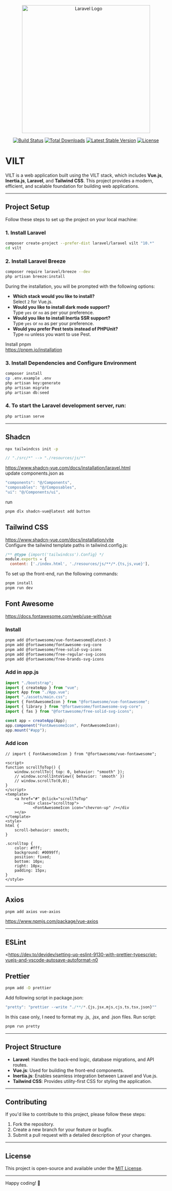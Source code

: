 <p align="center"><a href="https://laravel.com" target="_blank"><img src="https://raw.githubusercontent.com/laravel/art/master/logo-lockup/5%20SVG/2%20CMYK/1%20Full%20Color/laravel-logolockup-cmyk-red.svg" width="400" alt="Laravel Logo"></a></p>

<p align="center">
<a href="https://github.com/laravel/framework/actions"><img src="https://github.com/laravel/framework/workflows/tests/badge.svg" alt="Build Status"></a>
<a href="https://packagist.org/packages/laravel/framework"><img src="https://img.shields.io/packagist/dt/laravel/framework" alt="Total Downloads"></a>
<a href="https://packagist.org/packages/laravel/framework"><img src="https://img.shields.io/packagist/v/laravel/framework" alt="Latest Stable Version"></a>
<a href="https://packagist.org/packages/laravel/framework"><img src="https://img.shields.io/packagist/l/laravel/framework" alt="License"></a>
</p>

# VILT

VILT is a web application built using the VILT stack, which includes **Vue.js**, **Inertia.js**, **Laravel**, and **Tailwind CSS**. This project provides a modern, efficient, and scalable foundation for building web applications.

---

## Project Setup

Follow these steps to set up the project on your local machine:

### 1. Install Laravel

```bash
composer create-project --prefer-dist laravel/laravel vilt "10.*"
cd vilt
```
### 2. Install Laravel Breeze

```bash
composer require laravel/breeze --dev
php artisan breeze:install
```

During the installation, you will be prompted with the following options:

- **Which stack would you like to install?**  
  Select `2` for Vue.js.
- **Would you like to install dark mode support?**  
  Type `yes` or `no` as per your preference.
- **Would you like to install Inertia SSR support?**  
  Type `yes` or `no` as per your preference.
- **Would you prefer Pest tests instead of PHPUnit?**  
  Type `no` unless you want to use Pest.

Install pnpm \
<https://pnpm.io/installation>


### 3. Install Dependencies and Configure Environment

```bash
composer install
cp .env.example .env
php artisan key:generate
php artisan migrate
php artisan db:seed
```

### 4. To start the Laravel development server, run:

```bash
php artisan serve
```

---

## Shadcn
```bash
npx tailwindcss init -p
```
```js
// "./src/*" --> "./resources/js/*"
```
<https://www.shadcn-vue.com/docs/installation/laravel.html>\
update components.json as
```js
"components": "@/Components",
"composables": "@/Composables",
"ui": "@/Components/ui",
```
run
```bash
pnpm dlx shadcn-vue@latest add button
```

## Tailwind CSS

<https://www.shadcn-vue.com/docs/installation/vite>\
Configure the tailwind template paths in tailwind.config.js:
```js
/** @type {import('tailwindcss').Config} */
module.exports = {
  content: ['./index.html', './resources/js/**/*.{ts,js,vue}'],
```

To set up the front-end, run the following commands:

```bash
pnpm install
pnpm run dev
```

## Font Awesome

<https://docs.fontawesome.com/web/use-with/vue>

### Install

```bash
pnpm add @fortawesome/vue-fontawesome@latest-3
pnpm add @fortawesome/fontawesome-svg-core
pnpm add @fortawesome/free-solid-svg-icons
pnpm add @fortawesome/free-regular-svg-icons
pnpm add @fortawesome/free-brands-svg-icons
```

### Add in app.js

```js
import "./bootstrap";
import { createApp } from "vue";
import App from "./App.vue";
import "./assets/main.css";
import { FontAwesomeIcon } from "@fortawesome/vue-fontawesome";
import { library } from "@fortawesome/fontawesome-svg-core";
import { fas } from "@fortawesome/free-solid-svg-icons";

const app = createApp(App);
app.component("FontAwesomeIcon", FontAwesomeIcon);
app.mount("#app");
```

### Add icon

```vue
// import { FontAwesomeIcon } from "@fortawesome/vue-fontawesome";

<script>
function scrollToTop() {
    window.scrollTo({ top: 0, behavior: "smooth" });
    // window.scrollIntoView({ behavior: 'smooth' })
    // window.scrollTo(0,0);
}
</script>
<template>
    <a href="#" @click="scrollToTop"
        ><div class="scrolltop">
            <FontAwesomeIcon icon="chevron-up" /></div
    ></a>
</template>
<style>
html {
    scroll-behavior: smooth;
}

.scrolltop {
    color: #fff;
    background: #0099ff;
    position: fixed;
    bottom: 10px;
    right: 10px;
    padding: 15px;
}
</style>
```

---

## Axios

```bash
pnpm add axios vue-axios
```

<https://www.npmjs.com/package/vue-axios>

---

## ESLint

<https://dev.to/devidev/setting-up-eslint-9130-with-prettier-typescript-vuejs-and-vscode-autosave-autoformat-n0

>

## Prettier

```bash
pnpm add -D prettier
```

Add following script in package.json:

```js
"pretty": "prettier --write "./**/*.{js,jsx,mjs,cjs,ts,tsx,json}""
```

In this case only, I need to format my .js, .jsx, and .json files.
Run script:

```bash
pnpm run pretty
```

---

## Project Structure

- **Laravel**: Handles the back-end logic, database migrations, and API routes.
- **Vue.js**: Used for building the front-end components.
- **Inertia.js**: Enables seamless integration between Laravel and Vue.js.
- **Tailwind CSS**: Provides utility-first CSS for styling the application.

---

## Contributing

If you'd like to contribute to this project, please follow these steps:

1. Fork the repository.
2. Create a new branch for your feature or bugfix.
3. Submit a pull request with a detailed description of your changes.

---

## License

This project is open-source and available under the [MIT License](LICENSE).

---

Happy coding! 🚀
